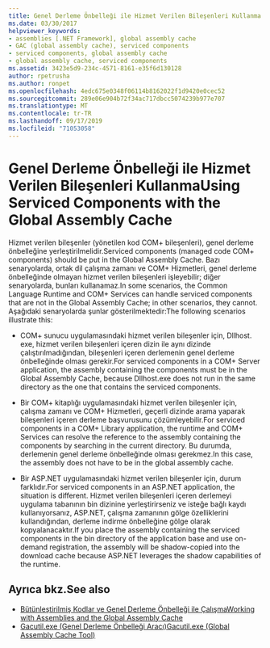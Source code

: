 ```yaml
---
title: Genel Derleme Önbelleği ile Hizmet Verilen Bileşenleri Kullanma
ms.date: 03/30/2017
helpviewer_keywords:
- assemblies [.NET Framework], global assembly cache
- GAC (global assembly cache), serviced components
- serviced components, global assembly cache
- global assembly cache, serviced components
ms.assetid: 3423e5d9-234c-4571-8161-e35f6d130128
author: rpetrusha
ms.author: ronpet
ms.openlocfilehash: 4edc675e0348f06114b8162022f1d9420e0cec52
ms.sourcegitcommit: 289e06e904b72f34ac717dbcc5074239b977e707
ms.translationtype: MT
ms.contentlocale: tr-TR
ms.lasthandoff: 09/17/2019
ms.locfileid: "71053058"
---
```

# <a name="using-serviced-components-with-the-global-assembly-cache"></a><span data-ttu-id="64092-102">Genel Derleme Önbelleği ile Hizmet Verilen Bileşenleri Kullanma</span><span class="sxs-lookup"><span data-stu-id="64092-102">Using Serviced Components with the Global Assembly Cache</span></span>
<span data-ttu-id="64092-103">Hizmet verilen bileşenler (yönetilen kod COM+ bileşenleri), genel derleme önbelleğine yerleştirilmelidir.</span><span class="sxs-lookup"><span data-stu-id="64092-103">Serviced components (managed code COM+ components) should be put in the Global Assembly Cache.</span></span> <span data-ttu-id="64092-104">Bazı senaryolarda, ortak dil çalışma zamanı ve COM+ Hizmetleri, genel derleme önbelleğinde olmayan hizmet verilen bileşenleri işleyebilir; diğer senaryolarda, bunları kullanamaz.</span><span class="sxs-lookup"><span data-stu-id="64092-104">In some scenarios, the Common Language Runtime and COM+ Services can handle serviced components that are not in the Global Assembly Cache; in other scenarios, they cannot.</span></span> <span data-ttu-id="64092-105">Aşağıdaki senaryolarda şunlar gösterilmektedir:</span><span class="sxs-lookup"><span data-stu-id="64092-105">The following scenarios illustrate this:</span></span>  
  
- <span data-ttu-id="64092-106">COM+ sunucu uygulamasındaki hizmet verilen bileşenler için, Dllhost. exe, hizmet verilen bileşenleri içeren dizin ile aynı dizinde çalıştırılmadığından, bileşenleri içeren derlemenin genel derleme önbelleğinde olması gerekir.</span><span class="sxs-lookup"><span data-stu-id="64092-106">For serviced components in a COM+ Server application, the assembly containing the components must be in the Global Assembly Cache, because Dllhost.exe does not run in the same directory as the one that contains the serviced components.</span></span>  
  
- <span data-ttu-id="64092-107">Bir COM+ kitaplığı uygulamasındaki hizmet verilen bileşenler için, çalışma zamanı ve COM+ Hizmetleri, geçerli dizinde arama yaparak bileşenleri içeren derleme başvurusunu çözümleyebilir.</span><span class="sxs-lookup"><span data-stu-id="64092-107">For serviced components in a COM+ Library application, the runtime and COM+ Services can resolve the reference to the assembly containing the components by searching in the current directory.</span></span> <span data-ttu-id="64092-108">Bu durumda, derlemenin genel derleme önbelleğinde olması gerekmez.</span><span class="sxs-lookup"><span data-stu-id="64092-108">In this case, the assembly does not have to be in the global assembly cache.</span></span>  
  
- <span data-ttu-id="64092-109">Bir ASP.NET uygulamasındaki hizmet verilen bileşenler için, durum farklıdır.</span><span class="sxs-lookup"><span data-stu-id="64092-109">For serviced components in an ASP.NET application, the situation is different.</span></span> <span data-ttu-id="64092-110">Hizmet verilen bileşenleri içeren derlemeyi uygulama tabanının bin dizinine yerleştirirseniz ve isteğe bağlı kaydı kullanıyorsanız, ASP.NET, çalışma zamanının gölge özelliklerini kullandığından, derleme indirme önbelleğine gölge olarak kopyalanacaktır.</span><span class="sxs-lookup"><span data-stu-id="64092-110">If you place the assembly containing the serviced components in the bin directory of the application base and use on-demand registration, the assembly will be shadow-copied into the download cache because ASP.NET leverages the shadow capabilities of the runtime.</span></span>  
  
## <a name="see-also"></a><span data-ttu-id="64092-111">Ayrıca bkz.</span><span class="sxs-lookup"><span data-stu-id="64092-111">See also</span></span>

- [<span data-ttu-id="64092-112">Bütünleştirilmiş Kodlar ve Genel Derleme Önbelleği ile Çalışma</span><span class="sxs-lookup"><span data-stu-id="64092-112">Working with Assemblies and the Global Assembly Cache</span></span>](working-with-assemblies-and-the-gac.md)
- [<span data-ttu-id="64092-113">Gacutil.exe (Genel Derleme Önbelleği Aracı)</span><span class="sxs-lookup"><span data-stu-id="64092-113">Gacutil.exe (Global Assembly Cache Tool)</span></span>](../tools/gacutil-exe-gac-tool.md)
